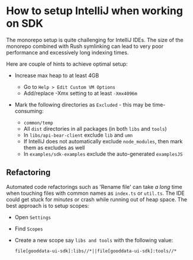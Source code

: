 # How to setup IntelliJ when working on SDK

The monorepo setup is quite challenging for IntelliJ IDEs. The size of the monorepo combined with
Rush symlinking can lead to very poor performance and excessively long indexing times.

Here are couple of hints to achieve optimal setup:

-   Increase max heap to at least 4GB

    -   Go to `Help > Edit Custom VM Options`
    -   Add/replace -Xmx setting to at least `-Xmx4096m`

-   Mark the following directories as `Excluded` - this may be time-consuming:

    -   `common/temp`
    -   All `dist` directories in all packages (in both `libs` and `tools`)
    -   In `libs/api-bear-client` exclude `lib` and `umn`
    -   If IntelliJ does not automatically exclude `node_modules`, then mark them as excludes as well
    -   In `examples/sdk-examples` exclude the auto-generated `examplesJS`

## Refactoring

Automated code refactorings such as 'Rename file' can take _a long_ time when touching files with common
names as `index.ts` or `util.ts`. The IDE could get stuck for _minutes_ or crash while running out of heap space.
The best approach is to setup scopes:

-   Open `Settings`
-   Find `Scopes`
-   Create a new scope say `libs and tools` with the following value:

    `file[gooddata-ui-sdk]:libs//*||file[gooddata-ui-sdk]:tools//*`
